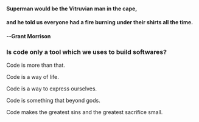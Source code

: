 #### Superman would be the Vitruvian man in the cape, 
#### and he told us everyone had a fire burning under their shirts all the time. 
#### --Grant Morrison

### Is code only a tool which we uses to build softwares?

Code is more than that.

Code is a way of life.

Code is a way to express ourselves.

Code is something that beyond gods.

Code makes the greatest sins and the greatest sacrifice small.

